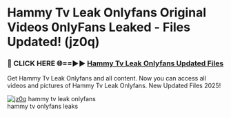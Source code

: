 # Hammy Tv Leak Onlyfans Original Videos 0nlyFans Leaked - Files Updated! (jz0q)

<h3>🔴 CLICK HERE 🌐==►► <a href="https://tinyurl.com/2jnfzry5" rel="nofollow">Hammy Tv Leak Onlyfans Updated Files</a></h3>

Get Hammy Tv Leak Onlyfans and all content. Now you can access all videos and pictures of Hammy Tv Leak Onlyfans. New Updated Files 2025!

[![jz0q](https://i.imgur.com/GyGTBgg.gif)](https://tinyurl.com/2jnfzry5)
hammy tv leak onlyfans<br>
hammy tv onlyfans leaks